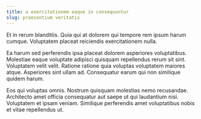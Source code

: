 ```yaml
---
title: a exercitationem eaque in consequuntur
slug: praesentium veritatis
---
```


Et in rerum blanditiis. Quia qui at dolorem qui tempore rem ipsum harum cumque. Voluptatem placeat reiciendis exercitationem nulla.

Ea harum sed perferendis ipsa placeat dolorem asperiores voluptatibus. Molestiae eaque voluptate adipisci quisquam repellendus rerum sit sint. Voluptatem velit velit. Ratione ratione quia voluptas voluptatem maiores atque. Asperiores sint ullam ad. Consequatur earum qui non similique quidem harum.

Eos qui voluptas omnis. Nostrum quisquam molestias nemo recusandae. Architecto amet officia consequatur aut saepe ut qui laudantium nisi. Voluptatem et ipsam veniam. Similique perferendis amet voluptatibus nobis et vitae repellendus ut.
